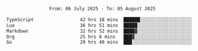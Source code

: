 <div align="center">
<p style="text-align: center;">
<!--START_SECTION:waka-->

```txt
From: 06 July 2025 - To: 05 August 2025

TypeScript                 42 hrs 18 mins  ██████░░░░░░░░░░░░░░░░░░░   23.65 %
Lua                        36 hrs 51 mins  █████░░░░░░░░░░░░░░░░░░░░   20.60 %
Markdown                   32 hrs 52 mins  ████▓░░░░░░░░░░░░░░░░░░░░   18.38 %
Org                        25 hrs 6 mins   ███▓░░░░░░░░░░░░░░░░░░░░░   14.04 %
Go                         20 hrs 40 mins  ███░░░░░░░░░░░░░░░░░░░░░░   11.56 %
```

<!--END_SECTION:waka-->
</p>
</div>
